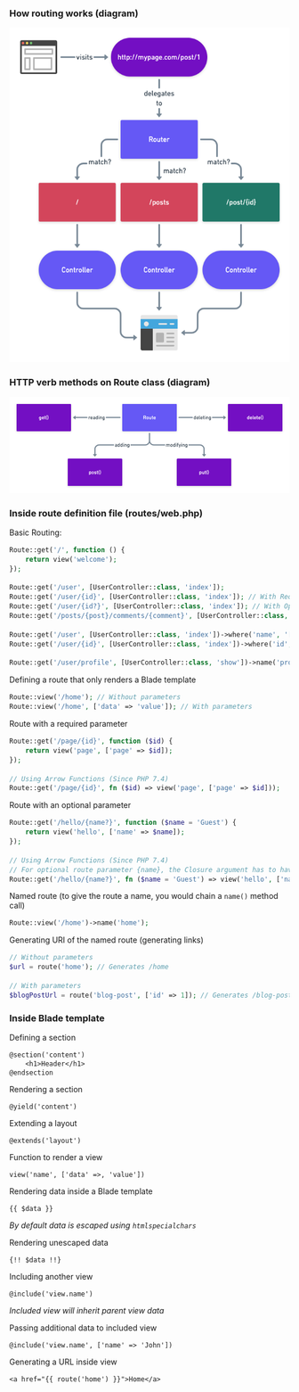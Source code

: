 ### How routing works (diagram)
![Routing diagram](./../resources/img/Laravel-Routes.png)

### HTTP verb methods on Route class (diagram)
![Routing diagram](./../resources/img/Laravel-Route-HTTP-Verbs.png)

### Inside route definition file (routes/web.php)

Basic Routing:

```php
Route::get('/', function () {
    return view('welcome');
});

Route::get('/user', [UserController::class, 'index']);
Route::get('/user/{id}', [UserController::class, 'index']); // With Required Parameter
Route::get('/user/{id?}', [UserController::class, 'index']); // With Optional Parameter
Route::get('/posts/{post}/comments/{comment}', [UserController::class, 'index']);

Route::get('/user', [UserController::class, 'index'])->where('name', '[A-Za-z]+'); // with Regular Expression
Route::get('/user/{id}', [UserController::class, 'index'])->where('id', '[0-9]+');

Route::get('/user/profile', [UserController::class, 'show'])->name('profile'); // Named Route

```

Defining a route that only renders a Blade template

```php
Route::view('/home'); // Without parameters
Route::view('/home', ['data' => 'value']); // With parameters
```

Route with a required parameter

```php
Route::get('/page/{id}', function ($id) {
    return view('page', ['page' => $id]);
});

// Using Arrow Functions (Since PHP 7.4)
Route::get('/page/{id}', fn ($id) => view('page', ['page' => $id]));
```

Route with an optional parameter

```php
Route::get('/hello/{name?}', function ($name = 'Guest') {
    return view('hello', ['name' => $name]);
});

// Using Arrow Functions (Since PHP 7.4)
// For optional route parameter {name}, the Closure argument has to have a default value provided
Route::get('/hello/{name?}', fn ($name = 'Guest') => view('hello', ['name' => $name]));
```

Named route (to give the route a name, you would chain a `name()` method call)

```php
Route::view('/home')->name('home');
```

Generating URI of the named route (generating links)

```php
// Without parameters
$url = route('home'); // Generates /home

// With parameters
$blogPostUrl = route('blog-post', ['id' => 1]); // Generates /blog-post/1
```

### Inside Blade template
Defining a section

```blade
@section('content')
	<h1>Header</h1>
@endsection
```
Rendering a section

```blade
@yield('content')
```

Extending a layout

```blade
@extends('layout')
```

Function to render a view

```blade
view('name', ['data' =>‚ 'value'])
```

Rendering data inside a Blade template

```blade
{{ $data }}
```

*By default data is escaped using `htmlspecialchars`*

Rendering unescaped data

```blade
{!! $data !!}
```

Including another view

```blade
@include('view.name')
```

*Included view will inherit parent view data*

Passing additional data to included view

```blade
@include('view.name', ['name' => 'John'])
```

Generating a URL inside view

```blade
<a href="{{ route('home') }}">Home</a>
```
